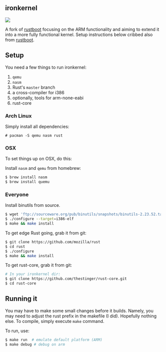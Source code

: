 ironkernel
--------
![](http://i.imgur.com/9nE81nY.png)

A fork of [rustboot](https://github.com/pczarn/rustboot.rs) focusing on the ARM functionality and aiming to extend it into a more fully functional kernel. Setup instructions below cribbed also from [rustboot](https://github.com/pczarn/rustboot.rs).

## Setup

You need a few things to run ironkernel:

1. `qemu`
2. `nasm`
3. Rust's `master` branch
4. a cross-compiler for i386
5. optionally, tools for arm-none-eabi
6. rust-core

### Arch Linux

Simply install all dependencies:
```
# pacman -S qemu nasm rust
```

### OSX

To set things up on OSX, do this:

Install `nasm` and `qemu` from homebrew:

```bash
$ brew install nasm
$ brew install quemu
```
### Everyone
Install binutils from source.

```bash
$ wget 'ftp://sourceware.org/pub/binutils/snapshots/binutils-2.23.52.tar.bz2' # or latest binutils
$ ./configure --target=i386-elf 
$ make && make install
```

To get edge Rust going, grab it from git:

```bash
$ git clone https://github.com/mozilla/rust
$ cd rust
$ ./configure
$ make && make install
```
To get rust-core, grab it from git:

```bash
# In your ironkernel dir:
$ git clone https://github.com/thestinger/rust-core.git
$ cd rust-core
```
## Running it
You may have to make some small changes before it builds. 
Namely, you may need to adjust the rust prefix in the makefile (I did). Hopefully nothing else.
To compile, simply execute `make` command.

To run, use:
```bash
$ make run	# emulate default platform (ARM)
$ make debug # debug on arm
```
